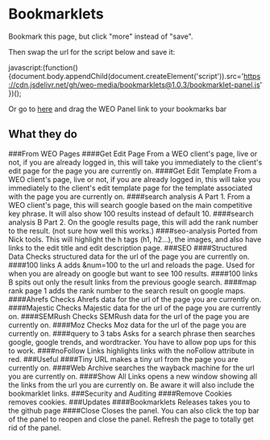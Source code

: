 # Bookmarklets

Bookmark this page, but click "more" instead of "save".

Then swap the url for the script below and save it:

javascript:(function(){document.body.appendChild(document.createElement('script')).src='https://cdn.jsdelivr.net/gh/weo-media/bookmarklets@1.0.3/bookmarklet-panel.js' })();

Or go to [here](http://www.weo2.com/p/dentist-Bookmarklets-Panel-p43800.asp) and drag the WEO Panel link to your bookmarks bar

## What they do
###From WEO Pages
####Get Edit Page
From a WEO client's page, live or not, if you are already logged in, this will take you immediately to the client's edit page for the page you are currently on.
####Get Edit Template
From a WEO client's page, live or not, if you are already logged in, this will take you immediately to the client's edit template page for the template associated with the page you are currently on.
####search analysis A
Part 1. From a WEO client's page, this will search google based on the main competitive key phrase. It will also show 100 results instead of default 10.
####search analysis B
Part 2. On the google results page, this will add the rank number to the result. (not sure how well this works.)
####seo-analysis
Ported from Nick tools. This will highlight the h tags (h1, h2...), the images, and also have links to the edit title and edit description page.
###SEO
####Structured Data
Checks structured data for the url of the page you are currently on. 
####100 links A
adds &num=100 to the url and reloads the page. Used for when you are already on google but want to see 100 results.
####100 links B
spits out only the result links from the previous google search. 
####map rank page 1
adds the rank number to the search result on google maps.
####Ahrefs
Checks Ahrefs data for the url of the page you are currently on.
####Majestic
Checks Majestic data for the url of the page you are currently on.
####SEMRush
Checks SEMRush data for the url of the page you are currently on.
####Moz
Checks Moz data for the url of the page you are currently on.
####query to 3 tabs
Asks for a search phrase then searches google, google trends, and wordtracker. You have to allow pop ups for this to work.
####noFollow Links
highlights links with the noFollow attribute in red.
###Useful
####Tiny URL
makes a tiny url from the page you are currently on.
####Web Archive
searches the wayback machine for the url you are currently on.
####Show All Links
opens a new window showing all the links from the url you are currently on. Be aware it will also include the bookmarklet links.
###Security and Auditing
####Remove Cookies
removes cookies.
###Updates
####Bookmarklets Releases
takes you to the github page
####Close
Closes the panel. You can also click the top bar of the panel to reopen and close the panel. Refresh the page to totally get rid of the panel.